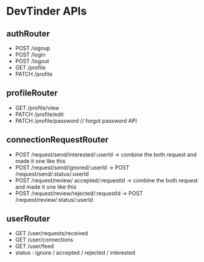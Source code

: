 # DevTinder APIs
## authRouter
- POST /signup
- POST /login
- POST /logout
- GET /profile
- PATCH /profile

## profileRouter 
- GET /profile/view 
- PATCH /profile/edit
- PATCH /profile/password // forgot password API

## connectionRequestRouter 
- POST /request/send/interested/:userId -> combine the both request and made it one like this
- POST /request/send/ignored/:userId    -> POST /request/send/:status/:userId
- POST /request/review/ accepted/:requestId -> combine the both request and made it one like this
- POST /request/review/rejected/:requestId  -> POST /request/review/:status/:userId

## userRouter
- GET /user/requests/received
- GET /user/connections
- GET /user/feed
- status : ignore / accepted / rejected / interested